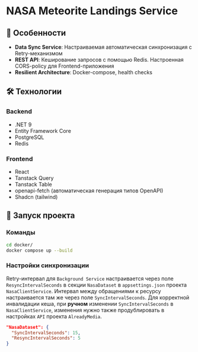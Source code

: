 # NASA Meteorite Landings Service

## 📌 Особенности

- **Data Sync Service**: Настраиваемая автоматическая синхронизация с Retry-механизмом
- **REST API**: Кеширование запросов с помощью Redis. Настроенная CORS-policy для Frontend-приложения
- **Resilient Architecture**: Docker-compose, health checks

## 🛠️ Технологии

### Backend
- .NET 9
- Entity Framework Core
- PostgreSQL
- Redis

### Frontend
- React
- Tanstack Query
- Tanstack Table
- openapi-fetch (автоматическая генерация типов OpenAPI)
- Shadcn (tailwind)

## 🚀 Запуск проекта

### Команды
```bash
cd docker/
docker compose up --build
```

### Настройки синхронизации

Retry-интервал для `Background Service` настраивается через поле `ResyncIntervalSeconds` в секции `NasaDataset` в `appsettings.json` проекта `NasaClientService`. Интервал между обращениями к ресурсу настраивается там же через поле `SyncIntervalSeconds`. Для корректной инвалидации кеша, при **ручном** изменении `SyncIntervalSeconds` в `NasaClientService`, изменения нужно также продублировать в настройках `API` проекта `AlreadyMedia`.

```json
"NasaDataset": {
  "SyncIntervalSeconds": 15,
  "ResyncIntervalSeconds": 5
}
```
